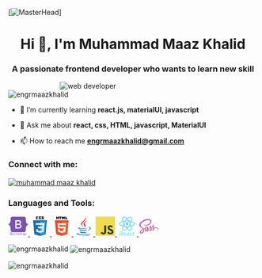 [![MasterHead](https://www.meshdex.com/wp-content/uploads/2018/07/web.gif)]
<h1 align="center">Hi 👋, I'm Muhammad Maaz Khalid</h1>
<h3 align="center">A passionate frontend developer who wants to learn new skill</h3>
<img align="right" alt="web developer" width="400" src="https://sharasolutions.com/wp-content/uploads/2019/01/programming.gif">
<p align="left"> <img src="https://komarev.com/ghpvc/?username=engrmaazkhalid&label=Profile%20views&color=0e75b6&style=flat" alt="engrmaazkhalid" /> </p>

- 🌱 I’m currently learning **react.js, materialUI, javascript**

- 💬 Ask me about **react, css, HTML, javascript, MaterialUI**

- 📫 How to reach me **engrmaazkhalid@gmail.com**

<h3 align="left">Connect with me:</h3>
<p align="left">
<a href="https://linkedin.com/in/muhammad maaz khalid" target="blank"><img align="center" src="https://raw.githubusercontent.com/rahuldkjain/github-profile-readme-generator/master/src/images/icons/Social/linked-in-alt.svg" alt="muhammad maaz khalid" height="30" width="40" /></a>
</p>

<h3 align="left">Languages and Tools:</h3>
<p align="left"> <a href="https://getbootstrap.com" target="_blank" rel="noreferrer"> <img src="https://raw.githubusercontent.com/devicons/devicon/master/icons/bootstrap/bootstrap-plain-wordmark.svg" alt="bootstrap" width="40" height="40"/> </a> <a href="https://www.w3schools.com/css/" target="_blank" rel="noreferrer"> <img src="https://raw.githubusercontent.com/devicons/devicon/master/icons/css3/css3-original-wordmark.svg" alt="css3" width="40" height="40"/> </a> <a href="https://www.w3.org/html/" target="_blank" rel="noreferrer"> <img src="https://raw.githubusercontent.com/devicons/devicon/master/icons/html5/html5-original-wordmark.svg" alt="html5" width="40" height="40"/> </a> <a href="https://www.java.com" target="_blank" rel="noreferrer"> <img src="https://raw.githubusercontent.com/devicons/devicon/master/icons/java/java-original.svg" alt="java" width="40" height="40"/> </a> <a href="https://developer.mozilla.org/en-US/docs/Web/JavaScript" target="_blank" rel="noreferrer"> <img src="https://raw.githubusercontent.com/devicons/devicon/master/icons/javascript/javascript-original.svg" alt="javascript" width="40" height="40"/> </a> <a href="https://reactjs.org/" target="_blank" rel="noreferrer"> <img src="https://raw.githubusercontent.com/devicons/devicon/master/icons/react/react-original-wordmark.svg" alt="react" width="40" height="40"/> </a> <a href="https://sass-lang.com" target="_blank" rel="noreferrer"> <img src="https://raw.githubusercontent.com/devicons/devicon/master/icons/sass/sass-original.svg" alt="sass" width="40" height="40"/> </a> </p>

<p><img align="left" src="https://github-readme-stats.vercel.app/api/top-langs?username=engrmaazkhalid&show_icons=true&locale=en&layout=compact" alt="engrmaazkhalid" /></p>

<p>&nbsp;<img align="center" src="https://github-readme-stats.vercel.app/api?username=engrmaazkhalid&show_icons=true&locale=en" alt="engrmaazkhalid" /></p>

<p><img align="center" src="https://github-readme-streak-stats.herokuapp.com/?user=engrmaazkhalid&" alt="engrmaazkhalid" /></p>
